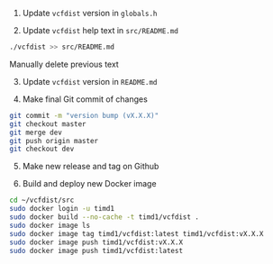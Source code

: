 1. Update `vcfdist` version in `globals.h`

2. Update `vcfdist` help text in `src/README.md`
```bash
./vcfdist >> src/README.md
```
Manually delete previous text

3. Update `vcfdist` version in `README.md`

4. Make final Git commit of changes
```bash
git commit -m "version bump (vX.X.X)"
git checkout master
git merge dev
git push origin master
git checkout dev
```

5. Make new release and tag on Github

6. Build and deploy new Docker image
```bash
cd ~/vcfdist/src
sudo docker login -u timd1
sudo docker build --no-cache -t timd1/vcfdist .
sudo docker image ls
sudo docker image tag timd1/vcfdist:latest timd1/vcfdist:vX.X.X
sudo docker image push timd1/vcfdist:vX.X.X
sudo docker image push timd1/vcfdist:latest
```
